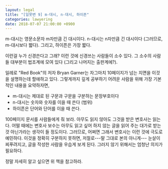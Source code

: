 ```yaml
---
layout: legal
title: "[일못변 9] m-대시, n-대시, 하이픈"
categories: lawyering
date: 2018-07-07 21:00:00 +0900
---
```


m-대시는 영문소문자 m자만큼 긴 대시이다. n-대시는 n자만큼 긴 대시이다 (그러므로, m-대시보다 짧다). 그리고, 하이픈은 가장 짧다.

이런걸 누가 신경쓴다고 그래? 이런 것에 신경쓰는 사람들이 소수 있다. 그 소수의 사람들 대부분이 법조계에 모여 있다 (그리고 나머지는 출판계에?). 

일례로 "Red Book"의 저자 Bryan Garner는 자그마치 10페이지가 넘는 지면을 이것을 설명하는데 할애하고 있다. 그렇게까지 깊게 공부하기 어려운 사람을 위해 가장 기본적인 내용을 요약하자면,

- m-대시는 제대로 된 구문과 구문을 구분하는 문장부호이다
- n-대시는 숫자와 숫자를 이을 때 쓴다 (범위)
- 하이픈은 단어와 단어를 이을 때 쓴다. 

100페이지 문서를 사람들에게 줘 보라. 아무도 읽지 않아도 그것을 받은 변호사는 읽는다. 어떨 때에는 변호사 보수는 아무도 읽고 싶어 하지 않는 글을 읽어 주는 대가로 받는 것 아닌가라는 생각이 들 정도이다. 그러므로, 어쩌면 그래서 변호사는 이런 것에 극도로 예민하다. 이것을 정확히 구분하지 못하면, 저절로---말 그대로 본의 아니게--- 눈살이 찌푸려지고, 글을 작성한 사람을 우습게 보게 된다. 그러지 않기 위해서는 엄청난 의지가 필요하다.

정말 자세히 알고 싶으면 위 책을 참고하라.